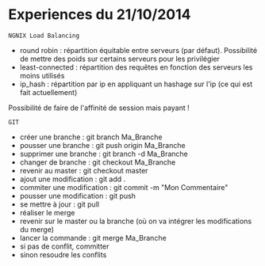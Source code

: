 Experiences du 21/10/2014
============

    NGNIX Load Balancing
* round robin : répartition équitable entre serveurs (par défaut). Possibilité de mettre des poids sur certains serveurs pour les privilégier
* least-connected : répartition des requêtes en fonction des serveurs les moins utilisés
* ip_hash : répartition par ip en appliquant un hashage sur l'ip (ce qui est fait actuellement)

Possibilité de faire de l'affinité de session mais payant !

    GIT
* créer une branche : git branch Ma_Branche
* pousser une branche : git push origin Ma_Branche
* supprimer une branche : git branch -d Ma_Branche
* changer de branche : git checkout Ma_Branche
* revenir au master : git checkout master
* ajout une modification : git add .
* commiter une modification : git commit -m "Mon Commentaire"
* pousser une modification : git push
* se mettre à jour : git pull
* réaliser le merge
 *  revenir sur le master ou la branche (où on va intégrer les modifications du merge)
 * 	lancer la commande : git merge  Ma_Branche
 *  si pas de conflit, committer
 *  sinon resoudre les conflits

